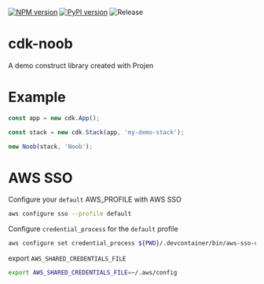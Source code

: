 [![NPM version](https://badge.fury.io/js/cdk-bar.svg)](https://badge.fury.io/js/cdk-noob)
[![PyPI version](https://badge.fury.io/py/cdk-bar.svg)](https://badge.fury.io/py/cdk-noob)
![Release](https://github.com/bgreengo/cdk-noob/workflows/Release/badge.svg)
# cdk-noob

A demo construct library created with Projen

# Example

```typescript
const app = new cdk.App();

const stack = new cdk.Stack(app, 'my-demo-stack');

new Noob(stack, 'Noob');
```

# AWS SSO 

Configure your `default` AWS_PROFILE with AWS SSO
```sh
aws configure sso --profile default 
```

Configure `credential_process` for the `default` profile

```sh
aws configure set credential_process ${PWD}/.devcontainer/bin/aws-sso-credential-process
```

export `AWS_SHARED_CREDENTIALS_FILE` 

```sh
export AWS_SHARED_CREDENTIALS_FILE=~/.aws/config
```